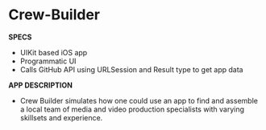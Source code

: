 # Crew-Builder
<b>SPECS</b>
<ul>
<li>UIKit based iOS app</li>
<li>Programmatic UI</li>
<li>Calls GitHub API using URLSession and Result type to get app data</li>
</ul>
<b>APP DESCRIPTION</b>
<ul>
<li>Crew Builder simulates how one could use an app to find and assemble a local team of media and video production specialists with varying skillsets and experience.</li>
</ul>
